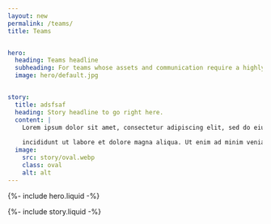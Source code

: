 ```yaml
---
layout: new
permalink: /teams/
title: Teams


hero:
  heading: Teams headline
  subheading: For teams whose assets and communication require a highly secure connected network.
  image: hero/default.jpg


story:
  title: adsfsaf
  heading: Story headline to go right here.
  content: |
    Lorem ipsum dolor sit amet, consectetur adipiscing elit, sed do eiusmod tempor incididunt ut labore et dolore magna aliqua. Ut enim ad minim veniam, quis nostrud exercitation ullamco laboris nisi ut aliquip ex
    
    incididunt ut labore et dolore magna aliqua. Ut enim ad minim veniam, quis nostrud exercitation ullamco laboris nisi ut aliquip ex
  image:
    src: story/oval.webp
    class: oval
    alt: alt
---
```


{%- include hero.liquid -%}

{%- include story.liquid -%}